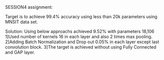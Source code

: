 SESSION4 assignment:

Target is to achieve 99.4% accuracy using less than 20k parameters using MNSIT data set.

Solution: Using below approachs achieved 9.52% with parameters 18,106
1]Used number of kernels 16 in each layer and also 2 times max pooling.
2]Adding Batch Normalization and Drop out 0.05% in each layer except last convolution block.
3]The target is achieved without using Fully Connected and GAP layer.
